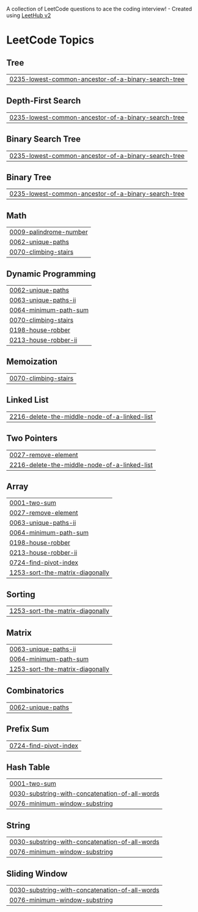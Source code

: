 A collection of LeetCode questions to ace the coding interview! - Created using [LeetHub v2](https://github.com/arunbhardwaj/LeetHub-2.0)
<!---LeetCode Topics Start-->
# LeetCode Topics
## Tree
|  |
| ------- |
| [0235-lowest-common-ancestor-of-a-binary-search-tree](https://github.com/bhaskar-nb/leetcode/tree/master/0235-lowest-common-ancestor-of-a-binary-search-tree) |
## Depth-First Search
|  |
| ------- |
| [0235-lowest-common-ancestor-of-a-binary-search-tree](https://github.com/bhaskar-nb/leetcode/tree/master/0235-lowest-common-ancestor-of-a-binary-search-tree) |
## Binary Search Tree
|  |
| ------- |
| [0235-lowest-common-ancestor-of-a-binary-search-tree](https://github.com/bhaskar-nb/leetcode/tree/master/0235-lowest-common-ancestor-of-a-binary-search-tree) |
## Binary Tree
|  |
| ------- |
| [0235-lowest-common-ancestor-of-a-binary-search-tree](https://github.com/bhaskar-nb/leetcode/tree/master/0235-lowest-common-ancestor-of-a-binary-search-tree) |
## Math
|  |
| ------- |
| [0009-palindrome-number](https://github.com/bhaskar-nb/leetcode/tree/master/0009-palindrome-number) |
| [0062-unique-paths](https://github.com/bhaskar-nb/leetcode/tree/master/0062-unique-paths) |
| [0070-climbing-stairs](https://github.com/bhaskar-nb/leetcode/tree/master/0070-climbing-stairs) |
## Dynamic Programming
|  |
| ------- |
| [0062-unique-paths](https://github.com/bhaskar-nb/leetcode/tree/master/0062-unique-paths) |
| [0063-unique-paths-ii](https://github.com/bhaskar-nb/leetcode/tree/master/0063-unique-paths-ii) |
| [0064-minimum-path-sum](https://github.com/bhaskar-nb/leetcode/tree/master/0064-minimum-path-sum) |
| [0070-climbing-stairs](https://github.com/bhaskar-nb/leetcode/tree/master/0070-climbing-stairs) |
| [0198-house-robber](https://github.com/bhaskar-nb/leetcode/tree/master/0198-house-robber) |
| [0213-house-robber-ii](https://github.com/bhaskar-nb/leetcode/tree/master/0213-house-robber-ii) |
## Memoization
|  |
| ------- |
| [0070-climbing-stairs](https://github.com/bhaskar-nb/leetcode/tree/master/0070-climbing-stairs) |
## Linked List
|  |
| ------- |
| [2216-delete-the-middle-node-of-a-linked-list](https://github.com/bhaskar-nb/leetcode/tree/master/2216-delete-the-middle-node-of-a-linked-list) |
## Two Pointers
|  |
| ------- |
| [0027-remove-element](https://github.com/bhaskar-nb/leetcode/tree/master/0027-remove-element) |
| [2216-delete-the-middle-node-of-a-linked-list](https://github.com/bhaskar-nb/leetcode/tree/master/2216-delete-the-middle-node-of-a-linked-list) |
## Array
|  |
| ------- |
| [0001-two-sum](https://github.com/bhaskar-nb/leetcode/tree/master/0001-two-sum) |
| [0027-remove-element](https://github.com/bhaskar-nb/leetcode/tree/master/0027-remove-element) |
| [0063-unique-paths-ii](https://github.com/bhaskar-nb/leetcode/tree/master/0063-unique-paths-ii) |
| [0064-minimum-path-sum](https://github.com/bhaskar-nb/leetcode/tree/master/0064-minimum-path-sum) |
| [0198-house-robber](https://github.com/bhaskar-nb/leetcode/tree/master/0198-house-robber) |
| [0213-house-robber-ii](https://github.com/bhaskar-nb/leetcode/tree/master/0213-house-robber-ii) |
| [0724-find-pivot-index](https://github.com/bhaskar-nb/leetcode/tree/master/0724-find-pivot-index) |
| [1253-sort-the-matrix-diagonally](https://github.com/bhaskar-nb/leetcode/tree/master/1253-sort-the-matrix-diagonally) |
## Sorting
|  |
| ------- |
| [1253-sort-the-matrix-diagonally](https://github.com/bhaskar-nb/leetcode/tree/master/1253-sort-the-matrix-diagonally) |
## Matrix
|  |
| ------- |
| [0063-unique-paths-ii](https://github.com/bhaskar-nb/leetcode/tree/master/0063-unique-paths-ii) |
| [0064-minimum-path-sum](https://github.com/bhaskar-nb/leetcode/tree/master/0064-minimum-path-sum) |
| [1253-sort-the-matrix-diagonally](https://github.com/bhaskar-nb/leetcode/tree/master/1253-sort-the-matrix-diagonally) |
## Combinatorics
|  |
| ------- |
| [0062-unique-paths](https://github.com/bhaskar-nb/leetcode/tree/master/0062-unique-paths) |
## Prefix Sum
|  |
| ------- |
| [0724-find-pivot-index](https://github.com/bhaskar-nb/leetcode/tree/master/0724-find-pivot-index) |
## Hash Table
|  |
| ------- |
| [0001-two-sum](https://github.com/bhaskar-nb/leetcode/tree/master/0001-two-sum) |
| [0030-substring-with-concatenation-of-all-words](https://github.com/bhaskar-nb/leetcode/tree/master/0030-substring-with-concatenation-of-all-words) |
| [0076-minimum-window-substring](https://github.com/bhaskar-nb/leetcode/tree/master/0076-minimum-window-substring) |
## String
|  |
| ------- |
| [0030-substring-with-concatenation-of-all-words](https://github.com/bhaskar-nb/leetcode/tree/master/0030-substring-with-concatenation-of-all-words) |
| [0076-minimum-window-substring](https://github.com/bhaskar-nb/leetcode/tree/master/0076-minimum-window-substring) |
## Sliding Window
|  |
| ------- |
| [0030-substring-with-concatenation-of-all-words](https://github.com/bhaskar-nb/leetcode/tree/master/0030-substring-with-concatenation-of-all-words) |
| [0076-minimum-window-substring](https://github.com/bhaskar-nb/leetcode/tree/master/0076-minimum-window-substring) |
<!---LeetCode Topics End-->